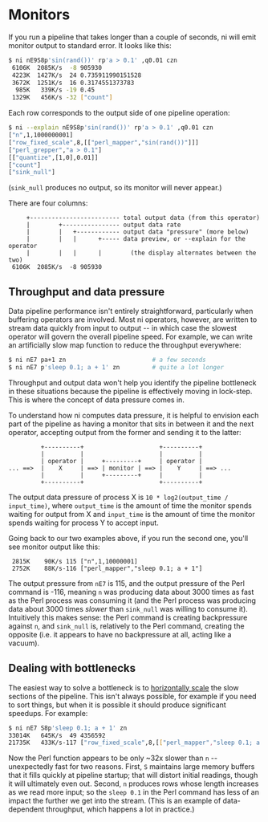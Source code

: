 # Monitors
If you run a pipeline that takes longer than a couple of seconds, ni will emit
monitor output to standard error. It looks like this:

```sh
$ ni nE9S8p'sin(rand())' rp'a > 0.1' ,q0.01 czn
 6106K  2085K/s  -8 905930
 4223K  1427K/s  24 0.735911990151528
 3672K  1251K/s  16 0.3174551373783
  985K   339K/s -19 0.45
 1329K   456K/s -32 ["count"]
```

Each row corresponds to the output side of one pipeline operation:

```sh
$ ni --explain nE9S8p'sin(rand())' rp'a > 0.1' ,q0.01 czn
["n",1,1000000001]
["row_fixed_scale",8,[["perl_mapper","sin(rand())"]]]
["perl_grepper","a > 0.1"]
[["quantize",[1,0],0.01]]
["count"]
["sink_null"]
```

(`sink_null` produces no output, so its monitor will never appear.)

There are four columns:

```
     +------------------------- total output data (from this operator)
     |        +---------------- output data rate
     |        |   +------------ output data "pressure" (more below)
     |        |   |      +----- data preview, or --explain for the operator
     |        |   |      |        (the display alternates between the two)
 6106K  2085K/s  -8 905930
```

## Throughput and data pressure
Data pipeline performance isn't entirely straightforward, particularly when
buffering operators are involved. Most ni operators, however, are written to
stream data quickly from input to output -- in which case the slowest operator
will govern the overall pipeline speed. For example, we can write an
artificially slow map function to reduce the throughput everywhere:

```sh
$ ni nE7 pa+1 zn                        # a few seconds
$ ni nE7 p'sleep 0.1; a + 1' zn         # quite a lot longer
```

Throughput and output data won't help you identify the pipeline bottleneck in
these situations because the pipeline is effectively moving in lock-step. This
is where the concept of data pressure comes in.

To understand how ni computes data pressure, it is helpful to envision each part
of the pipeline as having a monitor that sits in between it and the next
operator, accepting output from the former and sending it to the latter:

```
         +----------+                     +----------+
         |          |                     |          |
         | operator |     +---------+     | operator |
... ==>  |    X     | ==> | monitor | ==> |    Y     | ==> ...
         |          |     +---------+     |          |
         +----------+                     +----------+
```

The output data pressure of process X is `10 * log2(output_time / input_time)`,
where `output_time` is the amount of time the monitor spends waiting for output
from X and `input_time` is the amount of time the monitor spends waiting for
process Y to accept input.

Going back to our two examples above, if you run the second one, you'll see
monitor output like this:

```
 2815K    90K/s 115 ["n",1,10000001]
 2752K    88K/s-116 ["perl_mapper","sleep 0.1; a + 1"]
```

The output pressure from `nE7` is 115, and the output pressure of the Perl
command is -116, meaning `n` was producing data about 3000 times as fast as the
Perl process was consuming it (and the Perl process was producing data about
3000 times _slower_ than `sink_null` was willing to consume it). Intuitively
this makes sense: the Perl command is creating backpressure against `n`, and
`sink_null` is, relatively to the Perl command, creating the opposite (i.e. it
appears to have no backpressure at all, acting like a vacuum).

## Dealing with bottlenecks
The easiest way to solve a bottleneck is to [horizontally scale](scale.md) the
slow sections of the pipeline. This isn't always possible, for example if you
need to sort things, but when it is possible it should produce significant
speedups. For example:

```sh
$ ni nE7 S8p'sleep 0.1; a + 1' zn
33014K   645K/s  49 4356592
21735K   433K/s-117 ["row_fixed_scale",8,[["perl_mapper","sleep 0.1; a + 1"]]]
```

Now the Perl function appears to be only ~32x slower than `n` -- unexpectedly
fast for two reasons. First, `S` maintains large memory buffers that it fills
quickly at pipeline startup; that will distort initial readings, though it will
ultimately even out. Second, `n` produces rows whose length increases as we
read more input; so the `sleep 0.1` in the Perl command has less of an impact
the further we get into the stream. (This is an example of data-dependent
throughput, which happens a lot in practice.)
